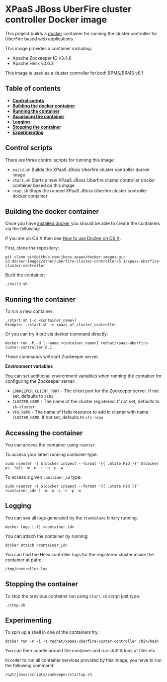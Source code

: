 XPaaS JBoss UberFire cluster controller Docker image
====================================================

This project builds a [docker](http://docker.io/) container for running the cluster controller for UberFire based web applications.      

This image provides a container including:     
* Apache Zookeeper IO v3.4.6        
* Apache Helix v0.6.3       

This image is used as a cluster controller for both BPMS/BRMS v6.1       

Table of contents
------------------
* **[Control scripts](#control-scripts)**
* **[Building the docker container](#building-the-docker-container)**
* **[Running the container](#running-the-container)**
* **[Accessing the container](#accessing-the-container)**
* **[Logging](#logging)**
* **[Stopping the container](#stopping-the-container)**
* **[Experimenting](#experimenting)**

Control scripts
---------------

There are three control scripts for running this image:        
    
* <code>build.sh</code> Builds the XPaaS JBoss Uberfire cluster controller docker image    
* <code>start.sh</code> Starts a new XPaaS JBoss Uberfire cluster controller docker container based on this image    
* <code>stop.sh</code>  Stops the runned XPaaS JBoss Uberfire cluster controller docker container    

Building the docker container
-----------------------------

Once you have [installed docker](https://www.docker.io/gettingstarted/#h_installation) you should be able to create the containers via the following:

If you are on OS X then see [How to use Docker on OS X](DockerOnOSX.md).

First, clone the repository:      
    
    git clone git@github.com:jboss-xpaas/docker-images.git
    cd docker-images/other/uberfire-cluster-controller/6.1/xpaas-uberfire-cluster-controller

Build the container:       

    ./build.sh

Running the container
---------------------

To run a new container:
    
    ./start.sh [-c <container_name>]
    Example: ./start.sh -c xpaas_uf_cluster_controller

Or you can try it out via docker command directly:

    docker run -P -d [--name <container_name>] redhat/xpaas-uberfire-custer-controller:6.1

These commands will start Zookeeper server.      

**Environment variables**         

You can set additional environment variables when running the container for configuring the Zookeeper server:       

- <code>ZOOKEEPER_CLIENT_PORT</code> - The client port for the Zookeeper server. If not set, defaults to <code>2181</code>          
- <code>CLUSTER_NAME</code> - The name of the cluster registered. If not set, defaults to <code>zk-cluster</code>          
- <code>VFS_REPO</code> - The name of Helix resource to add in cluster with name <code>CLUSTER_NAME</code>. If not set, defaults to <code>vfs-repo</code>          

Accessing the container
-----------------------

You can access the container using <code>nsenter</code>.        

To access your latest running container type:      

    sudo nsenter -t $(docker inspect --format '{{ .State.Pid }}' $(docker ps -lq)) -m -u -i -n -p -w

To access a given <code>container_id</code> type:

    sudo nsenter -t $(docker inspect --format '{{ .State.Pid }}' <container_id> ) -m -u -i -n -p -w

Logging
-------

You can see all logs generated by the <code>standalone</code> binary running:

    docker logs [-f] <container_id>
    
You can attach the container by running:

    docker attach <container_id>

You can find the Helix controller logs for the registered cluster inside the container at path:
    
    /tmp/controller.log

Stopping the container
----------------------

To stop the previous container run using <code>start.sh</code> script just type:

    ./stop.sh

Experimenting
-------------
To spin up a shell in one of the containers try:

    docker run -P -i -t redhat/xpaas-uberfire-custer-controller /bin/bash

You can then noodle around the container and run stuff & look at files etc.

In order to run all container services provided by this image, you have to run the following command:

    /opt/jboss/scripts/zookeeper/startup.sh
